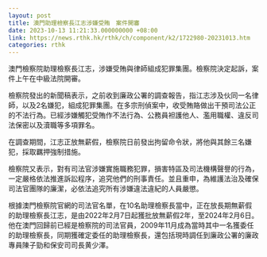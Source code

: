 ```yaml
---
layout: post
title: 澳門助理檢察長江志涉嫌受賄　案件開審
date: 2023-10-13 11:21:33.000000000 +08:00
link: https://news.rthk.hk/rthk/ch/component/k2/1722980-20231013.htm
categories: rthk
---
```


澳門檢察院助理檢察長江志，涉嫌受賄與律師組成犯罪集團。檢察院決定起訴，案件上午在中級法院開審。

檢察院發出的新聞稿表示，之前收到廉政公署的調查報告，指江志涉及伙同一名律師，以及2名嫌犯，組成犯罪集團。在多宗刑偵案中，收受賄賂做出干預司法公正的不法行為。已經涉嫌觸犯受賄作不法行為、公務員袒護他人、濫用職權、違反司法保密以及瀆職等多項罪名。

在調查期間，江志正放無薪假，檢察院日前發出拘留命令狀，將他與其餘三名嫌犯，採取羈押強制措施。

檢察院又表示，對有司法官涉嫌實施職務犯罪，損害特區及司法機構聲譽的行為，一定嚴格依法推進訴訟程序，追究他們的刑事責任。並且重申，為維護法治及確保司法官團隊的廉潔，必依法追究所有涉嫌違法違紀的人員嚴懲。

根據澳門檢察院官網的司法官名單，在10名助理檢察長當中，正在放長期無薪假的助理檢察長江志，是由2022年2月7日起獲批放無薪假2年，至2024年2月6日。他在澳門回歸前已經是檢察院的司法官員，2009年11月成為當時其中一名獲委任的助理檢察長，同期獲確定委任的助理檢察長，還包括現時調任到廉政公署的廉政專員陳子勁和保安司司長黄少澤。
